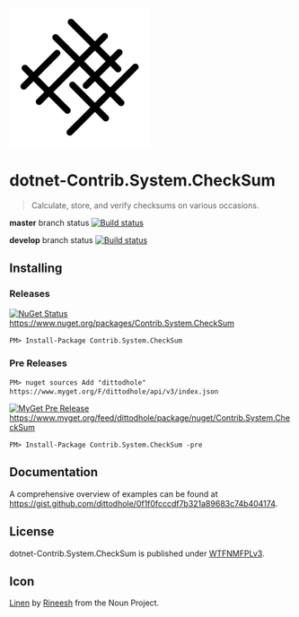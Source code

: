 ![Icon](https://raw.githubusercontent.com/dittodhole/dotnet-Contrib.System.CheckSum/develop/assets/noun_1117655_cc.png)

# dotnet-Contrib.System.CheckSum
> Calculate, store, and verify checksums on various occasions.

**master** branch status
[![Build status](https://ci.appveyor.com/api/projects/status/7p7i4x0v0tk3a5ws?svg=true)](https://ci.appveyor.com/project/dittodhole/dotnet-contrib-system-checksum)

**develop** branch status
[![Build status](https://ci.appveyor.com/api/projects/status/7p7i4x0v0tk3a5ws/branch/develop?svg=true)](https://ci.appveyor.com/project/dittodhole/dotnet-contrib-system-checksum/branch/develop)

## Installing

### Releases

[![NuGet Status](https://img.shields.io/nuget/v/Contrib.System.CheckSum.svg?style=flat-square)](https://www.nuget.org/packages/Contrib.System.CheckSum)
https://www.nuget.org/packages/Contrib.System.CheckSum

    PM> Install-Package Contrib.System.CheckSum

### Pre Releases

    PM> nuget sources Add "dittodhole" https://www.myget.org/F/dittodhole/api/v3/index.json

[![MyGet Pre Release](https://img.shields.io/myget/dittodhole/vpre/Contrib.System.CheckSum.svg?style=flat-square)](https://www.myget.org/feed/dittodhole/package/nuget/Contrib.System.CheckSum)
https://www.myget.org/feed/dittodhole/package/nuget/Contrib.System.CheckSum

    PM> Install-Package Contrib.System.CheckSum -pre

## Documentation

A comprehensive overview of examples can be found at https://gist.github.com/dittodhole/0f1f0fcccdf7b321a89683c74b404174.

## License

dotnet-Contrib.System.CheckSum is published under [WTFNMFPLv3](https://github.com/dittodhole/WTFNMFPLv3).

## Icon

[Linen](https://thenounproject.com/term/linen/1117655/) by [Rineesh](https://thenounproject.com/rineesh) from the Noun Project.